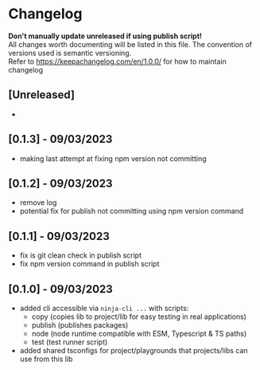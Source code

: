# Changelog

**Don't manually update unreleased if using publish script!**<br />
All changes worth documenting will be listed in this file. The convention of versions used is semantic versioning.<br />
Refer to https://keepachangelog.com/en/1.0.0/ for how to maintain changelog<br />

## [Unreleased]

-

## [0.1.3] - 09/03/2023

-   making last attempt at fixing npm version not committing

## [0.1.2] - 09/03/2023

-   remove log
-   potential fix for publish not committing using npm version command

## [0.1.1] - 09/03/2023

-   fix is git clean check in publish script
-   fix npm version command in publish script

## [0.1.0] - 09/03/2023

-   added cli accessible via `ninja-cli ...` with scripts:
    -   copy (copies lib to project/lib for easy testing in real applications)
    -   publish (publishes packages)
    -   node (node runtime compatible with ESM, Typescript & TS paths)
    -   test (test runner script)
-   added shared tsconfigs for project/playgrounds that projects/libs can use from this lib
